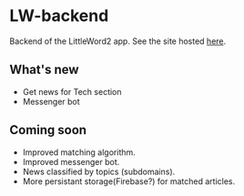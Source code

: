 # LW-backend
Backend of the LittleWord2 app.
See the site hosted [here](https://littleword.netlify.com).

## What's new
- Get news for Tech section
- Messenger bot


## Coming soon
- Improved matching algorithm.
- Improved messenger bot.
- News classified by topics (subdomains).
- More persistant storage(Firebase?) for matched articles.
